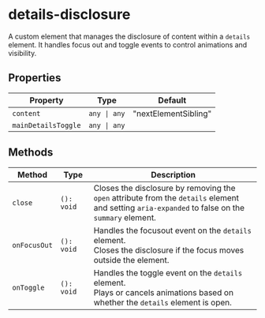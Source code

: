 # details-disclosure

A custom element that manages the disclosure of content within a `details` element.
It handles focus out and toggle events to control animations and visibility.

## Properties

| Property            | Type         | Default              |
|---------------------|--------------|----------------------|
| `content`           | `any \| any` | "nextElementSibling" |
| `mainDetailsToggle` | `any \| any` |                      |

## Methods

| Method       | Type       | Description                                      |
|--------------|------------|--------------------------------------------------|
| `close`      | `(): void` | Closes the disclosure by removing the `open` attribute from the `details` element<br />and setting `aria-expanded` to false on the `summary` element. |
| `onFocusOut` | `(): void` | Handles the focusout event on the `details` element.<br />Closes the disclosure if the focus moves outside the element. |
| `onToggle`   | `(): void` | Handles the toggle event on the `details` element.<br />Plays or cancels animations based on whether the `details` element is open. |
